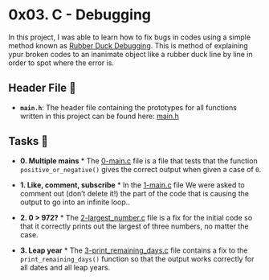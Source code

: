 # 0x03. C - Debugging

In this project, I was able to learn how to fix bugs in codes using a simple method known as [Rubber Duck Debugging](https://www.thoughtfulcode.com/rubber-duck-debugging-psychology/). This is method of explaining ypur broken codes to an inanimate object like a rubber duck line by line in order to spot where the error is.

## Header File :file_folder:

* **`main.h`**: The header file containing the prototypes for all
functions written in this project can be found here: [main.h](./main.h)

## Tasks :page_with_curl:

* **0. Multiple mains**
      * The [0-main.c](./0-main.c) file is a file that tests that the function `positive_or_negative()` gives the correct output when given a case of `0`.

* **1. Like, comment, subscribe**
      * In the [1-main.c](./1-main.c) file We were asked to comment out (don’t delete it!) the part of the code that is causing the output to go into an infinite loop..

* **2. 0 > 972?**
      * The [2-largest_number.c](./2-largest_number.c) file is a fix for the initial code so that it correctly prints out the largest of three numbers, no matter the case.

* **3. Leap year**
      * The [3-print_remaining_days.c](./3-print_remaining_days.c) file contains a fix to the `print_remaining_days()` function so that the output works correctly for all dates and all leap years.
